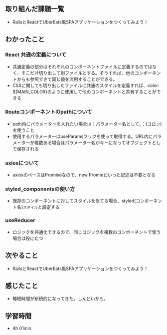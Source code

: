 ## 取り組んだ課題一覧
- RailsとReactでUberEats風SPAアプリケーションをつくってみよう！
## わかったこと
### React 共通の定義について
- 共通定義の部分はそれぞれのコンポーネントファイルに定義するのではなく、そこだけ切り出して別ファイルとする。そうすれば、他のコンポーネントからも参照できて同じ値を流用することができる。
- CSSに関しても切り出したファイルに共通のスタイルを定義すれば、color: ${MAIN_COLOR}のように使用して他のコンポーネントと共有することができる
### Routeコンポーネントのpathについて
- path内にパラメーターを入れたい場合は：パラメーター名として、：(コロン)を使うこと
- 使用するパラメーターはuseParamsフックを使って取得する。URL内にパラメーターが複数ある場合はパラメーター名がキーになってオブジェクトとして保存される
### axiosについて
- axiosのベースはPromiseなので、new Promieといった記述は不要となる
### styled_componentsの使い方
- 既存のコンポーネントに対してスタイルを当てる場合、styled(コンポーネント名)`スタイル`と設定する
### useReducer
- ロジックを共通化できるので、同じロジックを複数のコンポーネントで使う場合は役にたつ
## 次やること
- RailsとReactでUberEats風SPAアプリケーションをつくってみよう！
## 感じたこと
- 睡眠時間が断続的になってきた。しんどいかも。
## 学習時間
- 4h 01min